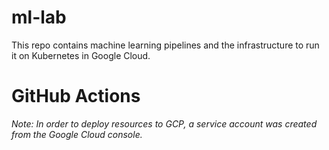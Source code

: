 # ml-lab

This repo contains machine learning pipelines and the infrastructure to run it on Kubernetes in Google Cloud.

# GitHub Actions

_Note: In order to deploy resources to GCP, a service account was created from the Google Cloud console._
